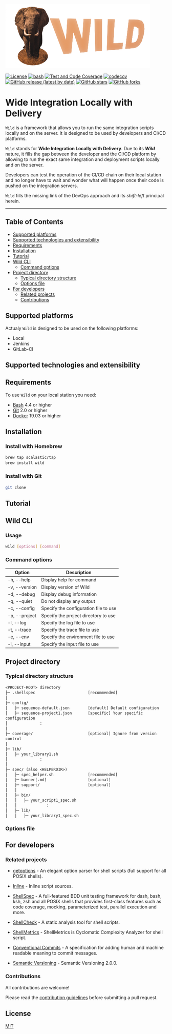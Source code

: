
![Wild](docs/images/wild.png)

[![License](https://img.shields.io/github/license/scalastic/wild.svg?style=flat-square)](https://github.com/scalastic/wild/blob/master/LICENSE)
[![bash](https://img.shields.io/badge/bash-4.4%2B-brightgreen)](https://www.gnu.org/software/bash/)
[![Test and Code Coverage](https://github.com/scalastic/wild/actions/workflows/workflow.yml/badge.svg?branch=main)](https://github.com/scalastic/wild/actions/workflows/workflow.yml)
[![codecov](https://codecov.io/gh/scalastic/wild/branch/main/graph/badge.svg?token=KO9TRVNQWE)](https://codecov.io/gh/scalastic/wild)
[![GitHub release (latest by date)](https://img.shields.io/github/v/release/scalastic/wild)](https://img.shields.io/github/v/release/scalastic/wild)
[![GitHub stars](https://img.shields.io/github/stars/scalastic/wild?style=social)](https://img.shields.io/github/stars/scalastic/wild?style=social)
[![GitHub forks](https://img.shields.io/github/forks/scalastic/wild?style=social)](https://img.shields.io/github/forks/scalastic/wild?style=social)

# Wide Integration Locally with Delivery

`Wild` is a framework that allows you to run the same integration scripts locally and on the server. It is designed to be used by developers and CI/CD platforms.

`Wild` stands for **Wide Integration Locally with Delivery**. Due to its ***Wild*** nature, it fills the gap between the developer and the CI/CD platform by allowing to run the exact same integration and deployment scripts locally and on the server.

Developers can test the operation of the CI/CD chain on their local station and no longer have to wait and wonder what will happen once their code is pushed on the integration servers.

`Wild` fills the missing link of the DevOps approach and its *shift-left* principal herein.

----

## Table of Contents

- [Supported platforms](#supported-platforms)
- [Supported technologies and extensibility](#supported-technologies-and-extensibility)
- [Requirements](#requirements)
- [Installation](#installation)
- [Tutorial](#tutorial)
- [Wild CLI](#wild-cli)
  - [Command options](#command-options)
- [Project directory](#project-directory)
  - [Typical directory structure](#typical-directory-structure)
  - [Options file](#options-file)
- [For developers](#for-developers)
  - [Related projects](#related-projects)
  - [Contributions](#contributions)

## Supported platforms

Actualy `Wild` is designed to be used on the following platforms:

- Local
- Jenkins
- GitLab-CI

## Supported technologies and extensibility

## Requirements

To use `Wild` on your local station you need:

- [Bash](https://www.gnu.org/software/bash/) 4.4 or higher
- [Git](https://git-scm.com/) 2.0 or higher
- [Docker](https://www.docker.com/) 19.03 or higher

## Installation

### Install with Homebrew

```bash
brew tap scalastic/tap
brew install wild
```

### Install with Git

```bash
git clone
```

## Tutorial

## Wild CLI

### Usage

```bash
wild [options] [command]
```

### Command options

| Option | Description |
| --- | --- |
| -h, --help | Display help for command |
| -v, --version | Display version of Wild |
| -d, --debug | Display debug information |
| -q, --quiet | Do not display any output |
| -c, --config | Specify the configuration file to use |
| -p, --project | Specify the project directory to use |
| -l, --log | Specify the log file to use |
| -t, --trace | Specify the trace file to use |
| -e, --env | Specify the environment file to use |
| -i, --input | Specify the input file to use |

## Project directory

### Typical directory structure

```text
<PROJECT-ROOT> directory
├─ .shellspec                       [recommended] 
│
├─ config/
│   ├─ sequence-default.json        [default] Default configuration
│   ├─ sequence-project1.json       [specific] Your specific configuration
│              :
|
├─ coverage/                        [optional] Ignore from version control
|
├─ lib/
│   ├─ your_library1.sh
│              :
│
├─ spec/ (also <HELPERDIR>)
│   ├─ spec_helper.sh               [recommended]
│   ├─ banner[.md]                  [optional]
│   ├─ support/                     [optional]
│   │
│   ├─ bin/
│   │   ├─ your_script1_spec.sh
│   │             :
│   ├─ lib/
│   │   ├─ your_library1_spec.sh
```

### Options file

## For developers

### Related projects

- [getoptions](https://github.com/ko1nksm/getoptions) - An elegant option parser for shell scripts (full support for all POSIX shells).

- [Inline](https://github.com/carlocorradini/inline) - Inline script sources.

- [ShellSpec](https://github.com/shellspec/shellspec) - A full-featured BDD unit testing framework for dash, bash, ksh, zsh and all POSIX shells that provides first-class features such as code coverage, mocking, parameterized test, parallel execution and more.

- [ShellCheck](https://github.com/koalaman/shellcheck) - A static analysis tool for shell scripts.

- [ShellMetrics](https://github.com/shellspec/shellmetrics) - ShellMetrics is Cyclomatic Complexity Analyzer for shell script.

- [Conventional Commits](https://www.conventionalcommits.org/en/v1.0.0/) - A specification for adding human and machine readable meaning to commit messages.

- [Semantic Versioning](https://semver.org/) - Semantic Versioning 2.0.0.

### Contributions

All contributions are welcome!

Please read the [contribution guidelines](CONTRIBUTING.md) before submitting a pull request.

## License

[MIT](LICENSE)
